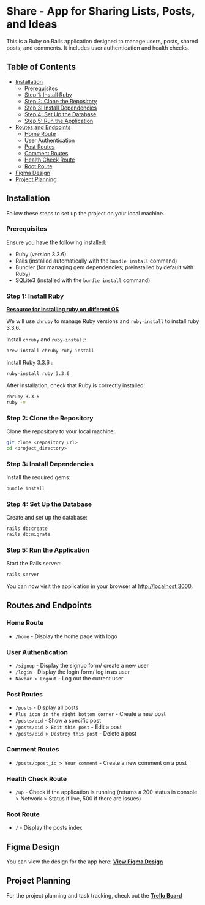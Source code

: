 # Share - App for Sharing Lists, Posts, and Ideas

This is a Ruby on Rails application designed to manage users, posts, shared posts, and comments. It includes user authentication and health checks.

## Table of Contents
- [Installation](#installation)
  - [Prerequisites](#prerequisites)
  - [Step 1: Install Ruby](#step-1-install-ruby)
  - [Step 2: Clone the Repository](#step-2-clone-the-repository)
  - [Step 3: Install Dependencies](#step-3-install-dependencies)
  - [Step 4: Set Up the Database](#step-4-set-up-the-database)
  - [Step 5: Run the Application](#step-5-run-the-application)
- [Routes and Endpoints](#routes-and-endpoints)
  - [Home Route](#home-route)
  - [User Authentication](#user-authentication)
  - [Post Routes](#post-routes)
  - [Comment Routes](#comment-routes)
  - [Health Check Route](#health-check-route)
  - [Root Route](#root-route)
- [Figma Design](#figma-design)
- [Project Planning](#project-planning)

## Installation

Follow these steps to set up the project on your local machine.

### Prerequisites
Ensure you have the following installed:
- Ruby (version 3.3.6)
- Rails (installed automatically with the `bundle install` command)
- Bundler (for managing gem dependencies; preinstalled by default with Ruby)
- SQLite3 (installed with the `bundle install` command)

### Step 1: Install Ruby

**[Resource for installing ruby on different OS](https://www.ruby-lang.org/en/documentation/installation/)**

We will use `chruby` to manage Ruby versions and `ruby-install` to install ruby 3.3.6.

Install `chruby` and `ruby-install`:
```bash
brew install chruby ruby-install
```

Install Ruby 3.3.6 :
```bash
ruby-install ruby 3.3.6
```

After installation, check that Ruby is correctly installed:
```bash
chruby 3.3.6
ruby -v
```

### Step 2: Clone the Repository
Clone the repository to your local machine:
```bash
git clone <repository_url>
cd <project_directory>
```

### Step 3: Install Dependencies
Install the required gems:
```bash
bundle install
```

### Step 4: Set Up the Database
Create and set up the database:
```bash
rails db:create
rails db:migrate
```

### Step 5: Run the Application
Start the Rails server:
```bash
rails server
```

You can now visit the application in your browser at [http://localhost:3000](http://localhost:3000).

## Routes and Endpoints

### Home Route
- `/home` - Display the home page with logo

### User Authentication
- `/signup` - Display the signup form/ create a new user
- `/login` - Display the login form/ log in as user
- `Navbar > Logout` - Log out the current user

### Post Routes
- `/posts` - Display all posts
- `Plus icon in the right bottom corner` - Create a new post
- `/posts/:id` - Show a specific post
- `/posts/:id > Edit this post` - Edit a post
- `/posts/:id > Destroy this post` - Delete a post

### Comment Routes
- `/posts/:post_id > Your comment` - Create a new comment on a post

### Health Check Route
- `/up` - Check if the application is running (returns a 200 status in console > Network > Status if live, 500 if there are issues)

### Root Route
- `/` - Display the posts index

## Figma Design
You can view the design for the app here: **[View Figma Design](https://www.figma.com/design/QBGPS4l1HFaM55oolUqg30/Untitled?node-id=0-1&t=2A3LpsPMLL7JfVYT-1)**

## Project Planning
For the project planning and task tracking, check out the **[Trello Board](https://trello.com/invite/b/67d80393738d706fae6d5e4c/ATTI313de7e4872fcd20eda76c50cf4cf72a0B60B061/share)**
